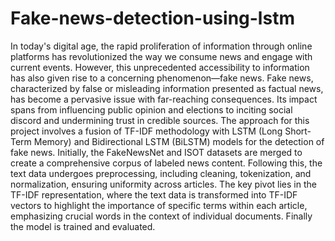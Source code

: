 # Fake-news-detection-using-lstm
In today's digital age, the rapid proliferation of information through online platforms has revolutionized the way we consume news and engage with current events. However, this unprecedented accessibility to information has also given rise to a concerning phenomenon—fake news. Fake news, characterized by false or misleading information presented as factual news, has become a pervasive issue with far-reaching consequences. Its impact spans from influencing public opinion and elections to inciting social discord and undermining trust in credible sources.
The approach for this project involves a fusion of TF-IDF methodology with LSTM (Long Short-Term Memory) and Bidirectional LSTM (BiLSTM) models for the detection of fake news. Initially, the FakeNewsNet and ISOT datasets are merged to create a comprehensive corpus of labeled news content. Following this, the text data undergoes preprocessing, including cleaning, tokenization, and normalization, ensuring uniformity across articles. The key pivot lies in the TF-IDF representation, where the text data is transformed into TF-IDF vectors to highlight the importance of specific terms within each article, emphasizing crucial words in the context of individual documents. Finally the model is trained and evaluated.
